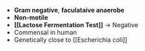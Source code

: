 - **Gram negative**, **faculataive anaerobe**
- **Non-motile**
- **[[Lactose Fermentation Test]]** -> Negative
- Commensal in human
- Genetically close to [[Escherichia coli]]
